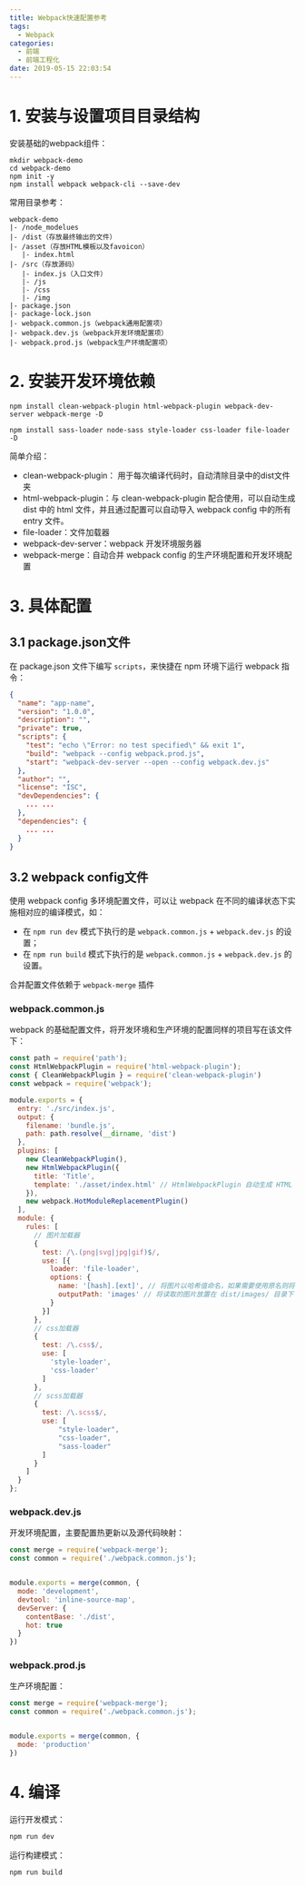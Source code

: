 ```yaml
---
title: Webpack快速配置参考
tags:
  - Webpack
categories:
  - 前端
  - 前端工程化
date: 2019-05-15 22:03:54
---
```

# 1. 安装与设置项目目录结构

安装基础的webpack组件：

```shell
mkdir webpack-demo 
cd webpack-demo
npm init -y
npm install webpack webpack-cli --save-dev
```

常用目录参考：

```
webpack-demo 
|- /node_modelues
|- /dist（存放最终输出的文件）
|- /asset（存放HTML模板以及favoicon）
   |- index.html
|- /src（存放源码）
   |- index.js（入口文件）
   |- /js
   |- /css
   |- /img
|- package.json
|- package-lock.json
|- webpack.common.js（webpack通用配置项）
|- webpack.dev.js（webpack开发环境配置项）
|- webpack.prod.js（webpack生产环境配置项）
```

# 2. 安装开发环境依赖

```shell
npm install clean-webpack-plugin html-webpack-plugin webpack-dev-server webpack-merge -D

npm install sass-loader node-sass style-loader css-loader file-loader -D
```

简单介绍：
- clean-webpack-plugin： 用于每次编译代码时，自动清除目录中的dist文件夹
- html-webpack-plugin：与 clean-webpack-plugin 配合使用，可以自动生成 dist 中的 html 文件，并且通过配置可以自动导入 webpack config 中的所有 entry 文件。
- file-loader：文件加载器
- webpack-dev-server：webpack 开发环境服务器
- webpack-merge：自动合并 webpack config 的生产环境配置和开发环境配置

# 3. 具体配置

## 3.1 package.json文件

在 package.json 文件下编写 `scripts`，来快捷在 npm 环境下运行 webpack 指令：

```json
{
  "name": "app-name",
  "version": "1.0.0",
  "description": "",
  "private": true,
  "scripts": {
    "test": "echo \"Error: no test specified\" && exit 1",
    "build": "webpack --config webpack.prod.js",
    "start": "webpack-dev-server --open --config webpack.dev.js"
  },
  "author": "",
  "license": "ISC",
  "devDependencies": {
    ... ...
  },
  "dependencies": {
    ... ...
  }
}
```

## 3.2 webpack config文件

使用 webpack config 多环境配置文件，可以让 webpack 在不同的编译状态下实施相对应的编译模式，如：

- 在 `npm run dev` 模式下执行的是 `webpack.common.js` + `webpack.dev.js` 的设置；
- 在 `npm run build` 模式下执行的是 `webpack.common.js` + `webpack.dev.js` 的设置。

合并配置文件依赖于 `webpack-merge` 插件

### webpack.common.js

webpack 的基础配置文件，将开发环境和生产环境的配置同样的项目写在该文件下：

```javascript
const path = require('path');
const HtmlWebpackPlugin = require('html-webpack-plugin');
const { CleanWebpackPlugin } = require('clean-webpack-plugin')
const webpack = require('webpack');

module.exports = {
  entry: './src/index.js',
  output: {
    filename: 'bundle.js',
    path: path.resolve(__dirname, 'dist')
  },
  plugins: [
    new CleanWebpackPlugin(),
    new HtmlWebpackPlugin({
      title: 'Title',
      template: './asset/index.html' // HtmlWebpackPlugin 自动生成 HTML 文件的模板
    }),
    new webpack.HotModuleReplacementPlugin()
  ],
  module: {
    rules: [
      // 图片加载器
      {
        test: /\.(png|svg|jpg|gif)$/,
        use: [{
          loader: 'file-loader',
          options: {
            name: '[hash].[ext]', // 将图片以哈希值命名，如果需要使用原名则将 [hash] 改为 [name]
            outputPath: 'images' // 将读取的图片放置在 dist/images/ 目录下
          }
        }]
      },
      // css加载器
      {
        test: /\.css$/,
        use: [
          'style-loader',
          'css-loader'
        ]
      },
      // scss加载器
      {
        test: /\.scss$/,
        use: [
            "style-loader",
            "css-loader",
            "sass-loader"
        ]
      }
    ]
  }
};
```

### webpack.dev.js

开发环境配置，主要配置热更新以及源代码映射：

```javascript
const merge = require('webpack-merge');
const common = require('./webpack.common.js');


module.exports = merge(common, {
  mode: 'development',
  devtool: 'inline-source-map',
  devServer: {
    contentBase: './dist',
    hot: true
  }
})
```

### webpack.prod.js

生产环境配置：

```javascript
const merge = require('webpack-merge');
const common = require('./webpack.common.js');


module.exports = merge(common, {
  mode: 'production'
})
```

# 4. 编译

运行开发模式：

```sh
npm run dev
```

运行构建模式：

```sh
npm run build
```
